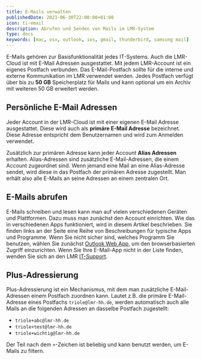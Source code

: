 ```yaml
---
title: E-Mails verwalten
publishedDate: 2021-06-30T22:00:00+01:00
icon: ti-email
description: Abrufen und Senden von Mails im LMR-System
type: docs
keywords: [mac, osx, outlook, ios, gmail, thunderbird, samsung mail]
---
```


E-Mails gehören zur Basisfunktionalität jedes IT-Systems. Auch die LMR-Cloud ist mit E-Mail Adressen ausgestattet. Mit jedem LMR-Account ist ein eigenes Postfach verbunden. Das E-Mail-Postfach sollte für die interne und externe Kommunikation im LMR verwendet werden. Jedes Postfach verfügt über bis zu **50 GB** Speicherplatz für Mails und kann optional um ein Archiv mit weiteren 50 GB erweitert werden.

## Persönliche E-Mail Adressen

Jeder Account in der LMR-Cloud ist mit einer eigenen E-Mail Adresse ausgestattet. Diese wird auch als **primäre E-Mail Adresse** bezeichnet. Diese Adresse entspricht dem Benutzernamen und wird zum Anmelden verwendet.

Zusätzlich zur primären Adresse kann jeder Account **Alias Adressen** erhalten. Alias-Adressen sind zusätzliche E-Mail-Adressen, die einem Account zugeordnet sind. Wenn jemand eine Mail an eine Alias-Adresse sendet, wird diese in das Postfach der primären Adresse zugestellt. Man erhält also alle E-Mails an seine Adressen an einem zentralen Ort.

## E-Mails abrufen

E-Mails schreiben und lesen kann man auf vielen verschiedenen Geräten und Plattformen. Dazu muss man zunächst den Account einrichten. Wie das in verschiedenen Apps funktioniert, wird in diesem Artikel beschrieben. Sie finden links an der Seite eine Reihe von Beschreibungen für typische Apps und Programme. Wenn Sie nicht sicher sind, welches Programm Sie benutzen, wählen Sie zunächst [Outlook Web App](http://localhost:1313/mail-setup/owa), um den browserbasierten Zugriff einzurichten. Wenn Sie Ihre E-Mail-App nicht in der Liste finden, wenden Sie sich an den LMR [IT-Support](mailto:support@lmr-hh.de).

## Plus-Adressierung

Plus-Adressierung ist ein Mechanismus, mit dem man zusätzliche E-Mail-Adressen einem Postfach zuordnen kann. Lautet z.B. die primäre E-Mail-Adresse eines Postfachs `triole@lmr-hh.de`, werden automatisch auch alle Mails an die folgenden Adressen an dasselbe Postfach zugestellt:

- `triole+abc@lmr-hh.de`
- `triole+test@lmr-hh.de`
- `triole+wichtig@lmr-hh.de`

Der Teil nach dem `+`-Zeichen ist beliebig und kann benutzt werden, um E-Mails zu filtern.

